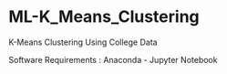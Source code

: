 # ML-K_Means_Clustering

K-Means Clustering Using College Data

Software Requirements : Anaconda - Jupyter Notebook

